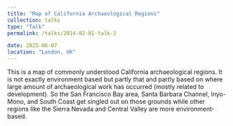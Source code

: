 ```yaml
---
title: "Map of California Archaeological Regions"
collection: talks
type: "Talk"
permalink: /talks/2014-02-01-talk-2

date: 2025-06-07
location: "London, UK"
---
```


This is a map of commonly understood California archaeological regions. It is not exactly environment based but partly that and partly based on where large amount of archaeological work has occurred (mostly related to development). So the San Francisco Bay area, Santa Barbara Channel, Inyo-Mono, and South Coast get singled out on those grounds while other regions like the Sierra Nevada and Central Valley are more environment-based.
<!-- Add script to the <head> of your page to load the embeddable map component -->
<script type="module" src="https://js.arcgis.com/embeddable-components/4.32/arcgis-embeddable-components.esm.js"></script>
<!-- Add custom element to <body> of your page -->
 <arcgis-embedded-map style="height:600px;width:700px;" item-id="76de5d112c77489fb615f8c2e761fc54" theme="light" portal-url="https://csus.maps.arcgis.com" ></arcgis-embedded-map>
